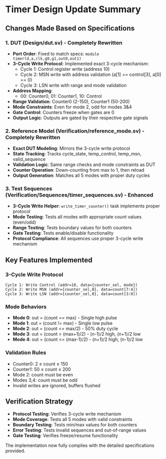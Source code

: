 # Timer Design Update Summary

## Changes Made Based on Specifications

### 1. DUT (Design/dut.sv) - Completely Rewritten
- **Port Order**: Fixed to match specs: `module timer(d,a,clk,g0,g1,out0,out1)`
- **3-Cycle Write Protocol**: Implemented exact 3-cycle mechanism:
  - Cycle 1: Control register write (address 10)
  - Cycle 2: MSN write with address validation (a[1] == control[3], a[0] == 0)
  - Cycle 3: LSN write with range and mode validation
- **Address Mapping**: 
  - 00: Counter0, 01: Counter1, 10: Control
- **Range Validation**: Counter0 (2-150), Counter1 (50-200)
- **Mode Constraints**: Even for mode 2, odd for modes 3&4
- **Gate Control**: Counters freeze when gates are 0
- **Output Logic**: Outputs are gated by their respective gate signals

### 2. Reference Model (Verification/reference_mode.sv) - Completely Rewritten  
- **Exact DUT Modeling**: Mirrors the 3-cycle write protocol
- **State Tracking**: Tracks cycle_state, temp_control, temp_msn, valid_sequence
- **Validation Logic**: Same range checks and mode constraints as DUT
- **Counter Operation**: Down-counting from max to 1, then reload
- **Output Generation**: Matches all 5 modes with proper duty cycles

### 3. Test Sequences (Verification/Sequences/timer_sequences.sv) - Enhanced
- **3-Cycle Write Helper**: `write_timer_counter()` task implements proper protocol
- **Mode Testing**: Tests all modes with appropriate count values (even/odd)
- **Range Testing**: Tests boundary values for both counters
- **Gate Testing**: Tests enable/disable functionality
- **Protocol Compliance**: All sequences use proper 3-cycle write mechanism

## Key Features Implemented

### 3-Cycle Write Protocol
```
Cycle 1: Write Control (addr=10, data={counter_sel, mode})
Cycle 2: Write MSN (addr={counter_sel,0}, data=count[7:4])
Cycle 3: Write LSN (addr={counter_sel,0}, data=count[3:0])
```

### Mode Behaviors
- **Mode 0**: out = (count == max) - Single high pulse
- **Mode 1**: out = (count != max) - Single low pulse  
- **Mode 2**: out = (count <= max/2) - 50% duty cycle
- **Mode 3**: out = (count > (max+1)/2) - (n-1)/2 high, (n+1)/2 low
- **Mode 4**: out = (count <= (max-1)/2) - (n+1)/2 high, (n-1)/2 low

### Validation Rules
- Counter0: 2 ≤ count ≤ 150
- Counter1: 50 ≤ count ≤ 200  
- Mode 2: count must be even
- Modes 3,4: count must be odd
- Invalid writes are ignored, buffers flushed

## Verification Strategy
- **Protocol Testing**: Verifies 3-cycle write mechanism
- **Mode Coverage**: Tests all 5 modes with valid constraints
- **Boundary Testing**: Tests min/max values for both counters
- **Error Testing**: Tests invalid sequences and out-of-range values
- **Gate Testing**: Verifies freeze/resume functionality

The implementation now fully complies with the detailed specifications provided.
